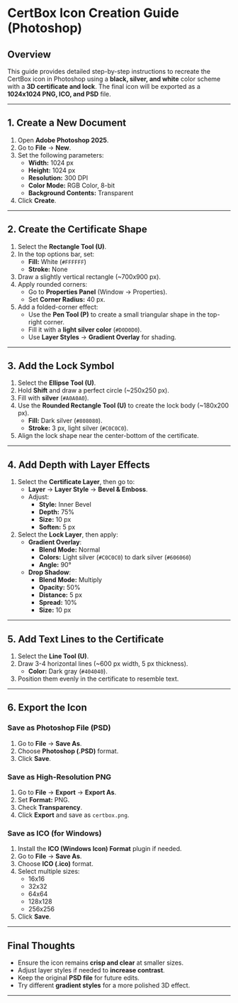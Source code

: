 # CertBox Icon Creation Guide (Photoshop)

## **Overview**
This guide provides detailed step-by-step instructions to recreate the CertBox icon in Photoshop using a **black, silver, and white** color scheme with a **3D certificate and lock**. The final icon will be exported as a **1024x1024 PNG, ICO, and PSD** file.

---

## **1. Create a New Document**
1. Open **Adobe Photoshop 2025**.
2. Go to **File** → **New**.
3. Set the following parameters:
   - **Width:** 1024 px
   - **Height:** 1024 px
   - **Resolution:** 300 DPI
   - **Color Mode:** RGB Color, 8-bit
   - **Background Contents:** Transparent
4. Click **Create**.

---

## **2. Create the Certificate Shape**
1. Select the **Rectangle Tool (U)**.
2. In the top options bar, set:
   - **Fill:** White (`#FFFFFF`)
   - **Stroke:** None
3. Draw a slightly vertical rectangle (~700x900 px).
4. Apply rounded corners:
   - Go to **Properties Panel** (Window → Properties).
   - Set **Corner Radius:** 40 px.
5. Add a folded-corner effect:
   - Use the **Pen Tool (P)** to create a small triangular shape in the top-right corner.
   - Fill it with a **light silver color** (`#D0D0D0`).
   - Use **Layer Styles** → **Gradient Overlay** for shading.

---

## **3. Add the Lock Symbol**
1. Select the **Ellipse Tool (U)**.
2. Hold **Shift** and draw a perfect circle (~250x250 px).
3. Fill with **silver** (`#A0A0A0`).
4. Use the **Rounded Rectangle Tool (U)** to create the lock body (~180x200 px).
   - **Fill:** Dark silver (`#808080`).
   - **Stroke:** 3 px, light silver (`#C0C0C0`).
5. Align the lock shape near the center-bottom of the certificate.

---

## **4. Add Depth with Layer Effects**
1. Select the **Certificate Layer**, then go to:
   - **Layer** → **Layer Style** → **Bevel & Emboss**.
   - Adjust:
     - **Style:** Inner Bevel
     - **Depth:** 75%
     - **Size:** 10 px
     - **Soften:** 5 px
2. Select the **Lock Layer**, then apply:
   - **Gradient Overlay**:
     - **Blend Mode:** Normal
     - **Colors:** Light silver (`#C0C0C0`) to dark silver (`#606060`)
     - **Angle:** 90°
   - **Drop Shadow**:
     - **Blend Mode:** Multiply
     - **Opacity:** 50%
     - **Distance:** 5 px
     - **Spread:** 10%
     - **Size:** 10 px

---

## **5. Add Text Lines to the Certificate**
1. Select the **Line Tool (U)**.
2. Draw 3-4 horizontal lines (~600 px width, 5 px thickness).
   - **Color:** Dark gray (`#404040`).
3. Position them evenly in the certificate to resemble text.

---

## **6. Export the Icon**
### **Save as Photoshop File (PSD)**
1. Go to **File** → **Save As**.
2. Choose **Photoshop (.PSD)** format.
3. Click **Save**.

### **Save as High-Resolution PNG**
1. Go to **File** → **Export** → **Export As**.
2. Set **Format:** PNG.
3. Check **Transparency**.
4. Click **Export** and save as `certbox.png`.

### **Save as ICO (for Windows)**
1. Install the **ICO (Windows Icon) Format** plugin if needed.
2. Go to **File** → **Save As**.
3. Choose **ICO (.ico)** format.
4. Select multiple sizes:
   - 16x16
   - 32x32
   - 64x64
   - 128x128
   - 256x256
5. Click **Save**.

---

## **Final Thoughts**
- Ensure the icon remains **crisp and clear** at smaller sizes.
- Adjust layer styles if needed to **increase contrast**.
- Keep the original **PSD file** for future edits.
- Try different **gradient styles** for a more polished 3D effect.

---
